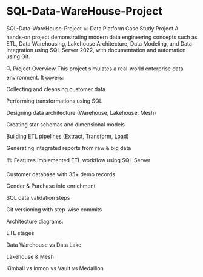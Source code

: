 # SQL-Data-WareHouse-Project
SQL-Data-WareHouse-Project
📊 Data Platform Case Study Project
A hands-on project demonstrating modern data engineering concepts such as ETL, Data Warehousing, Lakehouse Architecture, Data Modeling, and Data Integration using SQL Server 2022, with documentation and automation using Git.

🔍 Project Overview
This project simulates a real-world enterprise data environment. It covers:

Collecting and cleansing customer data

Performing transformations using SQL

Designing data architecture (Warehouse, Lakehouse, Mesh)

Creating star schemas and dimensional models

Building ETL pipelines (Extract, Transform, Load)

Generating integrated reports from raw & big data

🏗️ Features Implemented
ETL workflow using SQL Server

Customer database with 35+ demo records

Gender & Purchase info enrichment

SQL data validation steps

Git versioning with step-wise commits

Architecture diagrams:

ETL stages

Data Warehouse vs Data Lake

Lakehouse & Mesh

Kimball vs Inmon vs Vault vs Medallion
